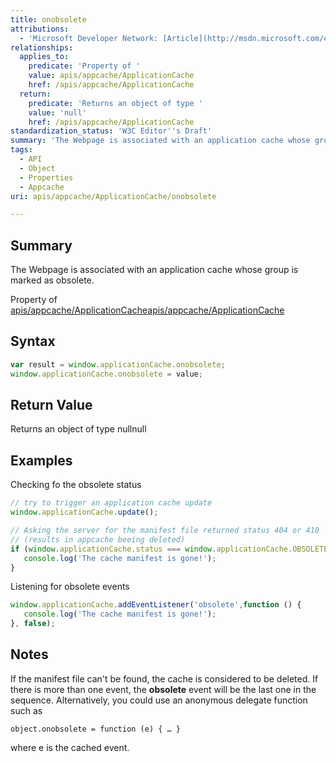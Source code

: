 ```yaml
---
title: onobsolete
attributions:
  - 'Microsoft Developer Network: [Article](http://msdn.microsoft.com/en-us/library/ie/hh828809%28v=vs.85%29.aspx)'
relationships:
  applies_to:
    predicate: 'Property of '
    value: apis/appcache/ApplicationCache
    href: /apis/appcache/ApplicationCache
  return:
    predicate: 'Returns an object of type '
    value: 'null'
    href: /apis/appcache/ApplicationCache
standardization_status: 'W3C Editor''s Draft'
summary: 'The Webpage is associated with an application cache whose group is marked as obsolete.'
tags:
  - API
  - Object
  - Properties
  - Appcache
uri: apis/appcache/ApplicationCache/onobsolete

---
```

## Summary

The Webpage is associated with an application cache whose group is marked as obsolete.

Property of [apis/appcache/ApplicationCache](/apis/appcache/ApplicationCache)[apis/appcache/ApplicationCache](/apis/appcache/ApplicationCache)

## Syntax

``` js
var result = window.applicationCache.onobsolete;
window.applicationCache.onobsolete = value;
```

## Return Value

Returns an object of type nullnull

## Examples

Checking fo the obsolete status

``` js
// try to trigger an application cache update
window.applicationCache.update();

// Asking the server for the manifest file returned status 404 or 410
// (results in appcache beeing deleted)
if (window.applicationCache.status === window.applicationCache.OBSOLETE) {
   console.log('The cache manifest is gone!');
}
```

Listening for obsolete events

``` js
window.applicationCache.addEventListener('obsolete',function () {
   console.log('The cache manifest is gone!');
}, false);
```

## Notes

If the manifest file can't be found, the cache is considered to be deleted. If there is more than one event, the **obsolete** event will be the last one in the sequence. Alternatively, you could use an anonymous delegate function such as

    object.onobsolete = function (e) { … }

where e is the cached event.
